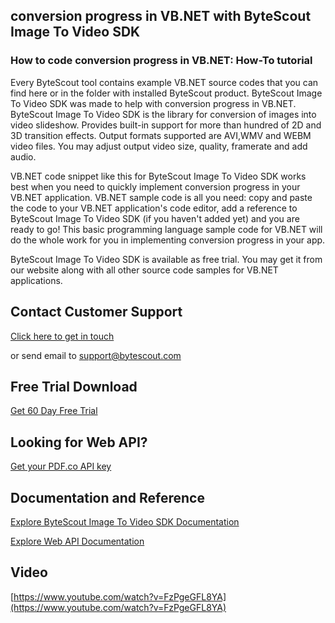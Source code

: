 ## conversion progress in VB.NET with ByteScout Image To Video SDK

### How to code conversion progress in VB.NET: How-To tutorial

Every ByteScout tool contains example VB.NET source codes that you can find here or in the folder with installed ByteScout product. ByteScout Image To Video SDK was made to help with conversion progress in VB.NET. ByteScout Image To Video SDK is the library for conversion of images into video slideshow. Provides built-in support for more than hundred of 2D and 3D transition effects. Output formats supported are AVI,WMV and WEBM video files. You may adjust output video size, quality, framerate and add audio.

VB.NET code snippet like this for ByteScout Image To Video SDK works best when you need to quickly implement conversion progress in your VB.NET application. VB.NET sample code is all you need: copy and paste the code to your VB.NET application's code editor, add a reference to ByteScout Image To Video SDK (if you haven't added yet) and you are ready to go! This basic programming language sample code for VB.NET will do the whole work for you in implementing conversion progress in your app.

ByteScout Image To Video SDK is available as free trial. You may get it from our website along with all other source code samples for VB.NET applications.

## Contact Customer Support

[Click here to get in touch](https://bytescout.zendesk.com/hc/en-us/requests/new?subject=ByteScout%20Image%20To%20Video%20SDK%20Question)

or send email to [support@bytescout.com](mailto:support@bytescout.com?subject=ByteScout%20Image%20To%20Video%20SDK%20Question) 

## Free Trial Download

[Get 60 Day Free Trial](https://bytescout.com/download/web-installer?utm_source=github-readme)

## Looking for Web API? 

[Get your PDF.co API key](https://pdf.co/documentation/api?utm_source=github-readme)

## Documentation and Reference

[Explore ByteScout Image To Video SDK Documentation](https://bytescout.com/documentation/index.html?utm_source=github-readme)

[Explore Web API Documentation](https://pdf.co/documentation/api?utm_source=github-readme)

## Video

[https://www.youtube.com/watch?v=FzPgeGFL8YA](https://www.youtube.com/watch?v=FzPgeGFL8YA)